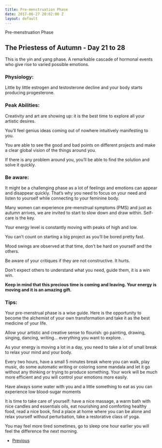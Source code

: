 ```yaml
---
title: Pre-menstruation Phase
date: 2017-06-27 20:02:00 Z
layout: default
---
```

<section id="home" class="module-hero module-parallax module-fade module-full-height bg-dark-50" data-background="{{ site.baseurl }}{% link /assets/images2/33.jpg %}">

  <div class="hs-caption container">
    <div class="caption-content">
      <div class="hs-title-size-3 font-alt m-b-20">
      Pre-menstruation Phase
      </div>
    </div>
  </div>

</section >

<div class="wrapper">
<div class="container-fluid">

<div class="row relative">

<div class="col-sm-12 col-md-12">

<section id="bless" markdown="1">

# The Priestess of Autumn - Day 21 to 28

This is the yin and yang phase. A remarkable cascade of hormonal events who give rise to varied possible emotions.

### Physiology:
Little by little estrogen and testosterone decline and your body starts producing progesterone.

### Peak Abilities:
Creativity and art are showing up: it is the best time to explore all your artistic desires.

You’ll feel genius ideas coming out of nowhere intuitively manifesting to you.

You are able to see the good and bad points on different projects and make a clear global vision of the things around you.

If there is any problem around you, you’ll be able to find the solution and solve it quickly.

### Be aware:
It might be a challenging phase as a lot of feelings and emotions can appear and disappear quickly. That’s why you need to focus on your need and listen to yourself while connecting to your feminine body.

Many women can experience pre-menstrual symptoms (PMS) and just as autumn arrives, we are invited to start to slow down and draw within. Self-care is the key.

Your energy level is constantly moving with peaks of high and low.

You can’t count on starting a big project as you’ll be bored pretty fast.

Mood swings are observed at that time, don’t be hard on yourself and the others.

Be aware of your critiques if they are not constructive. It hurts.

Don’t expect others to understand what you need, guide them, it is a win win.

**Keep in mind that this precious time is coming and leaving. Your energy is moving and it is an amazing gift.**

### Tips:
Your pre-menstrual phase is a wise guide. Here is the opportunity to become the alchemist of your own transformation and take it as the best medicine of your life.

Allow your artistic and creative sense to flourish: go painting, drawing, singing, dancing, writing… everything you want to explore. .

As your energy is moving a lot in a day, you need to take a lot of small break to relax your mind and your body.

Every two hours, have a small 5 minutes break where you can walk, play music, do some automatic writing or coloring some mandala and let it go without any
thinking or trying to produce something. Your work will be much more efficient and you will control your emotions more easily.

Have always some water with you and a little something to eat as you can experience low blood-sugar moments

It is time to take care of yourself: have a nice massage, a warm bath with nice candles and essentials oils, eat nourishing and comforting healthy food, read a nice book, find a place at home where you can be alone and relax yourself without perturbation, take a restorative class of yoga.

You may feel more tired sometimes, go to sleep one hour earlier you will feel the difference the next morning.

</section>

</div>
</div>
</div>
</div>

<ul class="pager">
    <li class="previous"><a href="{{ site.baseurl }}{% link ovulation-phase.markdown %}">Previous</a></li>
    <!-- <li class="next"><a href="/pre-menstruation-phase">Back to </a></li> -->
  </ul>
